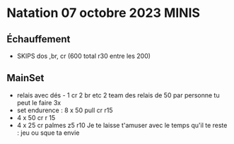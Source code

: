# Natation 07 octobre 2023 MINIS
## Échauffement
* SKIPS dos ,br, cr (600 total r30 entre les 200)
## MainSet
* relais avec dés - 1 cr 2 br etc 2 team des relais de 50 par personne tu peut le faire 3x
* set endurence : 8 x 50 pull cr r15
* 4 x 50 cr r 15
* 4 x 25 cr palmes z5 r10
Je te laisse t'amuser avec le temps qu'il te reste : jeu ou sque ta envie